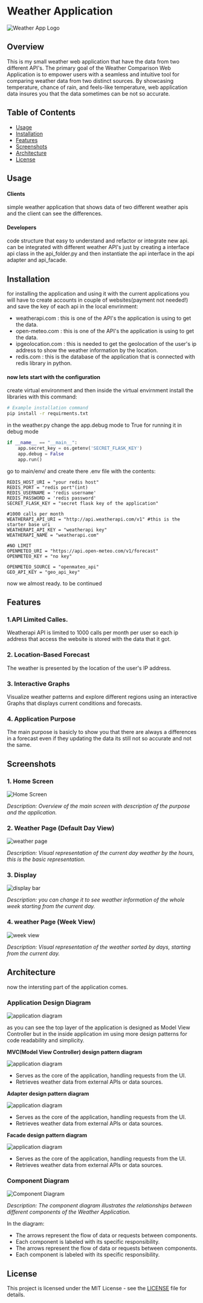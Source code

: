 # Weather Application

![Weather App Logo](path/to/your/logo.png)

## Overview
This is my small weather web application that have the data from two different API's.
The primary goal of the Weather Comparison Web Application is to empower users with a seamless and intuitive tool for comparing weather data from two distinct sources. By showcasing temperature, chance of rain, and feels-like temperature, web application data insures you that the data sometimes can be not so accurate.

## Table of Contents

- [Usage](#usage)
- [Installation](#installation)
- [Features](#features)
- [Screenshots](#screenshots)
- [Architecture](#architecture)
- [License](#license)

## Usage
#### Clients
simple weather application that shows data of two different weather apis and the client can see the differences.

#### Developers
code structure that easy to understand and refactor or integrate new api.
can be integrated with different weather API's just by creating a interface api class in the api_folder.py and then instantiate the api interface in the api adapter and api_facade.

## Installation

for installing the application and using it with the current applications you will have to create accounts in couple of websites(payment not needed!) and save the key of each api in 
the local envrinment:<br>
- weatherapi.com : this is one of the API's the application is using to get the data.
- open-meteo.com : this is one of the API's the application is using to get the data.
- ipgeolocation.com : this is needed to get the geolocation of the user's ip address to show the weather information by the location.
- redis.com : this is the database of the application that is connected with redis library in python.

#### now lets start with the configuration
create virtual environment and then inside the virtual envirnment install the libraries with this command:

```bash
# Example installation command
pip install -r requirments.txt
```

in the weather.py change the app.debug mode to True for running it in debug mode
```python
if __name__ == "__main__":
    app.secret_key = os.getenv('SECRET_FLASK_KEY')
    app.debug = False
    app.run()
```

go to main/env/ and create there .env file with the contents:

```.env
REDIS_HOST_URI = "your redis host"
REDIS_PORT = "redis port"(int)
REDIS_USERNAME = 'redis username'
REDIS_PASSWORD = 'redis password'
SECRET_FLASK_KEY = "secret flask key of the application"

#1000 calls per month
WEATHERAPI_API_URI = "http://api.weatherapi.com/v1" #this is the starter base uri
WEATHERAPI_API_KEY = "weatherapi key"
WEATHERAPI_NAME = "weatherapi.com"

#NO LIMIT
OPENMETEO_URI = "https://api.open-meteo.com/v1/forecast"
OPENMETEO_KEY = "no key"

OPENMETEO_SOURCE = "openmateo_api"
GEO_API_KEY = "geo_api_key"
```
now we almost ready.
to be continued


## Features
### 1.API Limited Calles.

Weatherapi API is limited to 1000 calls per month per user so each ip address that access the website is stored with the data that it got.

### 2. Location-Based Forecast

The weather is presented by the location of the user's IP address.

### 3. Interactive Graphs

Visualize weather patterns and explore different regions using an interactive Graphs that displays current conditions and forecasts.

### 4. Application Purpose

The main purpose is basicly to show you that there are always a differences in a forecast even if they updating the data its still not so accurate and not the same. 


## Screenshots

### 1. Home Screen

![Home Screen](main/static/first_page2.png)

*Description: Overview of the main screen with description of the purpose and the application.*

### 2. Weather Page (Default Day View)

![weather page](screenshots/5_day_forecast.png)

*Description: Visual representation of the current day weather by the hours, this is the basic representation.*

### 3. Display

![display bar](screenshots/interactive_map.png)

*Description: you can change it to see weather information of the whole week starting from the current day.*

### 4. weather Page (Week View)

![week view](screenshots/notifications.png)

*Description: Visual representation of the weather sorted by days, starting from the current day.*


## Architecture

now the intersting part of the application comes.

### Application Design Diagram

![application diagram](screenshots/interactive_map.png)

as you can see the top layer of the application is designed as Model View Controller but in the inside application im using more design patterns for code readability and simplicity.

**MVC(Model View Controller) design pattern diagram**

![application diagram](screenshots/interactive_map.png)

   - Serves as the core of the application, handling requests from the UI.
   - Retrieves weather data from external APIs or data sources.

**Adapter design pattern diagram**

![application diagram](screenshots/interactive_map.png)

   - Serves as the core of the application, handling requests from the UI.
   - Retrieves weather data from external APIs or data sources.

**Facade design pattern diagram**

![application diagram](screenshots/interactive_map.png)

   - Serves as the core of the application, handling requests from the UI.
   - Retrieves weather data from external APIs or data sources.


### Component Diagram

![Component Diagram](architecture/component_diagram.png)

*Description: The component diagram illustrates the relationships between different components of the Weather Application.*

In the diagram:

- The arrows represent the flow of data or requests between components.
- Each component is labeled with its specific responsibility.
- The arrows represent the flow of data or requests between components.
- Each component is labeled with its specific responsibility.


## License

This project is licensed under the MIT License - see the [LICENSE](LICENSE) file for details.

